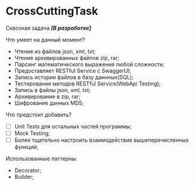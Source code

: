 # CrossCuttingTask
Сквозная задача ***[В разработке]***

Что умеет на данный момент?
 - Чтение из файлов json, xml, txt;
 - Чтение архивированных файлов zip, rar;
 - Парсинг математического выражения любой сложности;
 - Предоставляет RESTful Service с SwaggerUI;
 - Запись истории файлов в базу даннных(SQL);
 - Тестирование методов RESTful Service(WebApi Testing);
 - Запись в файлы json, xml, txt;
 - Архивирование в zip, rar;
 - Шифрование данных MD5;

Что предстоит добавить?
 - [ ] Unit Tests для остальных частей программы;
 - [ ] Mock Testing;
 - [ ] Более тщательно настроить взаимодействие вышеперечисленных функций;
 
Использованные паттерны:
 - Decorator;
 - Builder;
 
